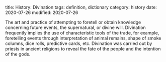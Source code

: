 title: History: Divination
tags: definition, dictionary
category: history
date: 2020-07-26
modified: 2020-07-26


The art and practice of attempting to foretell or
obtain knowledge concerning future events, the supernatural, or divine
will. Divination frequently implies the use of characteristic
 tools of the trade, for example, foretelling events through
interpretation of animal remains, shape of smoke columns, dice rolls,
predictive cards, etc. Divination was carried out by priests in
ancient religions to reveal the fate of the people and the intention
of the gods.





